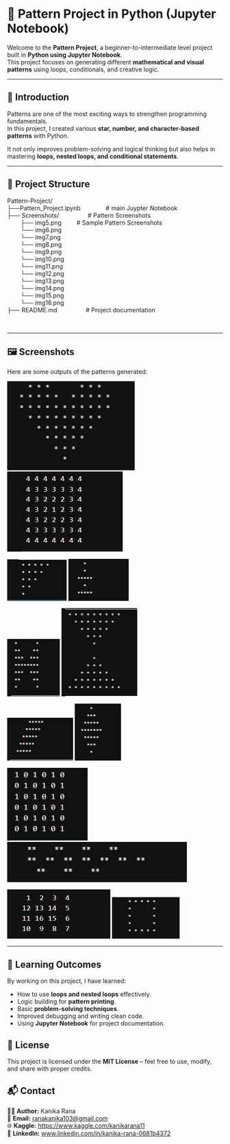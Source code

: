 # 🎨 Pattern Project in Python (Jupyter Notebook)


Welcome to the **Pattern Project**, a beginner-to-intermediate level project built in **Python using Jupyter Notebook**.  
This project focuses on generating different **mathematical and visual patterns** using loops, conditionals, and creative logic.


---


## 📖 Introduction


Patterns are one of the most exciting ways to strengthen programming fundamentals.  
In this project, I created various **star, number, and character-based patterns** with Python.  

It not only improves problem-solving and logical thinking but also helps in mastering **loops, nested loops, and conditional statements**.


---


## 📂 Project Structure


Pattern-Project/ <br>
├──Pattern_Project.ipynb &nbsp; &nbsp; &nbsp; &nbsp; &nbsp; &nbsp;  &nbsp; # main Juypter Notebook <br>
├── Screenshots/ &nbsp; &nbsp; &nbsp; &nbsp; &nbsp; &nbsp;  &nbsp; &nbsp; # Pattern Screenshots <br>
&nbsp; &nbsp; &nbsp; &nbsp;  ├── img5.png &nbsp;  &nbsp; &nbsp;  &nbsp; # Sample Pattern Screenshots <br>
&nbsp; &nbsp; &nbsp; &nbsp;  └── img6.png <br>
&nbsp; &nbsp; &nbsp; &nbsp;  └── img7.png <br> 
&nbsp; &nbsp; &nbsp; &nbsp;  └── img8.png <br> 
&nbsp; &nbsp; &nbsp; &nbsp;  └── img9.png <br> 
&nbsp; &nbsp; &nbsp; &nbsp;  └── img10.png <br> 
&nbsp; &nbsp; &nbsp; &nbsp;  └── img11.png <br> 
&nbsp; &nbsp; &nbsp; &nbsp;  └── img12.png <br> 
&nbsp; &nbsp; &nbsp; &nbsp;  └── img13.png <br> 
&nbsp; &nbsp; &nbsp; &nbsp;  └── img14.png <br> 
&nbsp; &nbsp; &nbsp; &nbsp;  └── img15.png <br> 
&nbsp; &nbsp; &nbsp; &nbsp;  └── img16.png <br> 
├── README.md &nbsp; &nbsp; &nbsp; &nbsp; &nbsp; &nbsp;  &nbsp; &nbsp; # Project documentation <br>

<br>

---


## 🖼️ Screenshots


Here are some outputs of the patterns generated:

![Pattern1](Screenshots/img5.png)  ![Pattern2](Screenshots/img7.png)


![Pattern3](Screenshots/img6.png)  ![Pattern4](Screenshots/img9.png)


![Pattern5](Screenshots/img8.png)  ![Pattern6](Screenshots/img10.png)


![Pattern7](Screenshots/img11.png)  ![Pattern8](Screenshots/img12.png)


![Pattern9](Screenshots/img13.png)  ![Pattern10](Screenshots/img14.png)


![Pattern11](Screenshots/img15.png)  ![Pattern12](Screenshots/img16.png)



---


## 🎯 Learning Outcomes


By working on this project, I have learned:
- How to use **loops and nested loops** effectively.
- Logic building for **pattern printing**.
- Basic **problem-solving techniques**.
- Improved debugging and writing clean code.
- Using **Jupyter Notebook** for project documentation.




## 📜 License


This project is licensed under the **MIT License** – feel free to use, modify, and share with proper credits.



## 📬 Contact


👩‍💻 **Author:** Kanika Rana  
📧 **Email:**  ranakanika103@gmail.com  
🌐 **Kaggle:** https://www.kaggle.com/kanikarana11 <br>
🔗 **LinkedIn:** www.linkedin.com/in/kanika-rana-0681b4372
